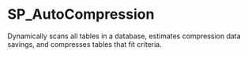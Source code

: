 # SP_AutoCompression
Dynamically scans all tables in a database, estimates compression data savings, and compresses tables that fit criteria.
